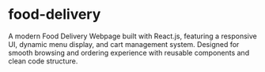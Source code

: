 # food-delivery
A modern Food Delivery Webpage built with React.js, featuring a responsive UI, dynamic menu display, and cart management system. Designed for smooth browsing and ordering experience with reusable components and clean code structure.

